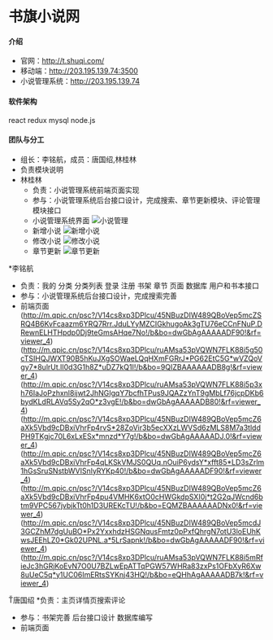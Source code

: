 # 书旗小说网

#### 介绍
* 官网：http://t.shuqi.com/
* 移动端：http://203.195.139.74:3500
* 小说管理系统：http://203.195.139.74

#### 软件架构
react
redux
mysql
node.js


#### 团队与分工
* 组长：李铭航，成员：唐国绍,林桂林
* 负责模块说明
* 林桂林
  * 负责：小说管理系统前端页面实现
  * 参与：小说管理系统后台接口设计，完成搜索、章节更新模块、评论管理模块接口
  * 小说管理系统界面
 ![小说管理](http://m.qpic.cn/psc?/V11b1aXr1KCcEK/TmEUgtj9EK6.7V8ajmQrEGvEOZj8AOVBnkCkFPlHRtFrMb48XT1ZlscIaFHR4f0rGn6AbJNLObLp0TvkD5Jcfo8wd6bDdtoKZWCkTtm.Fqc!/b&bo=gAepAwAAAAADJy8!&rf=viewer_4&t=5)
  * 新增小说
 ![新增小说](http://m.qpic.cn/psc?/V11b1aXr1KCcEK/TmEUgtj9EK6.7V8ajmQrEEFy3hqlZg46vslwC1kz3DWWvKhDDEcvSt1BsqbX6KkU2I.17T.KO70ez*FMtRXrfqgaLIvBukrqw7D5F9ZIYBI!/b&bo=gAepAwAAAAADJy8!&rf=viewer_4&t=5)
  * 修改小说
 ![修改小说](http://m.qpic.cn/psc?/V11b1aXr1KCcEK/TmEUgtj9EK6.7V8ajmQrEPf.qsKUpxQCAbDWVJET5FENDxG6CXP0ueDG7S.fkk1hr95L9QQlhCB5qJfOrBtiQ3c9FN9wL1Us9rMDuGAwZNM!/b&bo=gAepAwAAAAADJy8!&rf=viewer_4&t=5)
  * 章节更新
 ![章节更新](http://m.qpic.cn/psc?/V11b1aXr1KCcEK/TmEUgtj9EK6.7V8ajmQrEI3fbVGFjDRfyOHh9SvdRce0xPsZdqY84TGLlLvgbf97Uhhah3QK.TyXDHQu9pNIV9ibVBH7hPo*.9WiYJCAtcA!/b&bo=gAepAwAAAAADFx8!&rf=viewer_4&t=5)
 
 
 
 *李铭航 
  * 负责：我的 分类 分类列表 登录 注册 书架  章节 页面 数据库 用户和书本接口
  * 参与：小说管理系统后台接口设计，完成搜索完善
  * 前端页面
   (http://m.qpic.cn/psc?/V14cs8xp3DPlcu/45NBuzDIW489QBoVep5mcZSRQ4B6KvFcaazm6YRQ7Rrr.JduLYyMZCIGkhugoAk3gTU76eCCnFNuP.DRewnELHTHpdp0Dj9teGmsAHqe7No!/b&bo=dwGbAgAAAAADF90!&rf=viewer_4)
   (http://m.qpic.cn/psc?/V14cs8xp3DPlcu/ruAMsa53pVQWN7FLK88i5g50cTSIHQJWXT90B5hKuJXgSOWaeLQqHXmFGRrJ*PG62EtC5G*wVZQoVgy7*8ulrUt.lI0d3G1h8Z*uDZ7kQ1I!/b&bo=9QIZBAAAAAADB8g!&rf=viewer_4)
(http://m.qpic.cn/psc?/V14cs8xp3DPlcu/ruAMsa53pVQWN7FLK88i5p3xh76IaJoPzhxnl8ijwt2JhNGIgqY7bcfhTPus9JQAZzYnT9gMbLf76jcpDKb6bydKLdRLAVq5Sy2qO*z3vgE!/b&bo=dwGbAgAAAAADB80!&rf=viewer_4)
(http://m.qpic.cn/psc?/V14cs8xp3DPlcu/45NBuzDIW489QBoVep5mcZ6aXk5Vbd9cDBxiVhrFp4rvS*28ZoVir3b5ecXXzLWVSd6zMLS8M7a3tlddPH9TKgjc70L6xLxESx*mnzd*Y7g!/b&bo=dwGbAgAAAAADJ.0!&rf=viewer_4)
(http://m.qpic.cn/psc?/V14cs8xp3DPlcu/45NBuzDIW489QBoVep5mcZ6aXk5Vbd9cDBxiVhrFp4qLKSkVMJS0QUq.nOuiP6ydsY*xfft85*LD3sZrlm1hGsSruSNstbWVISnlyRYKp40!/b&bo=dwGbAgAAAAADF90!&rf=viewer_4)
(http://m.qpic.cn/psc?/V14cs8xp3DPlcu/45NBuzDIW489QBoVep5mcZ6aXk5Vbd9cDBxiVhrFp4pu4VMHK6xtO0cHWGkdpSXI0j*t2G2qJWcnd6btm9VPC567jvbjkTt0h1D3UREKcTU!/b&bo=EQMZBAAAAAADNx0!&rf=viewer_4)
(http://m.qpic.cn/psc?/V14cs8xp3DPlcu/45NBuzDIW489QBoVep5mcdJ3GCZhM7dgUuBO*Px2YxxhdzHSGNqusFmtz0pPxfQhrgN7otU3loEUhKwsJEEhLZ0*Gk02UPNL.a*5LrSapnk!/b&bo=dwGbAgAAAAADF90!&rf=viewer_4)
(http://m.qpic.cn/psc?/V14cs8xp3DPlcu/ruAMsa53pVQWN7FLK88i5mRfieJc3hGRjKoEvN7O0U7BZLwEpATTqPGW57WHRa83zxPs1OFbXyR6Xw8uUeC5q*y1UC06ImERtsSYKnj43HQ!/b&bo=eQHhAgAAAAADB7k!&rf=viewer_4)

 
  Ť唐国绍
  *负责：主页详情页搜索评论
  * 参与：书架完善 后台接口设计 数据库编写
  * 前端页面
   

   


